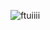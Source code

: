 
![ftuiiii](https://user-images.githubusercontent.com/20543298/64075512-2ad4bd00-ccdb-11e9-9c81-da1cb03e5293.PNG)
